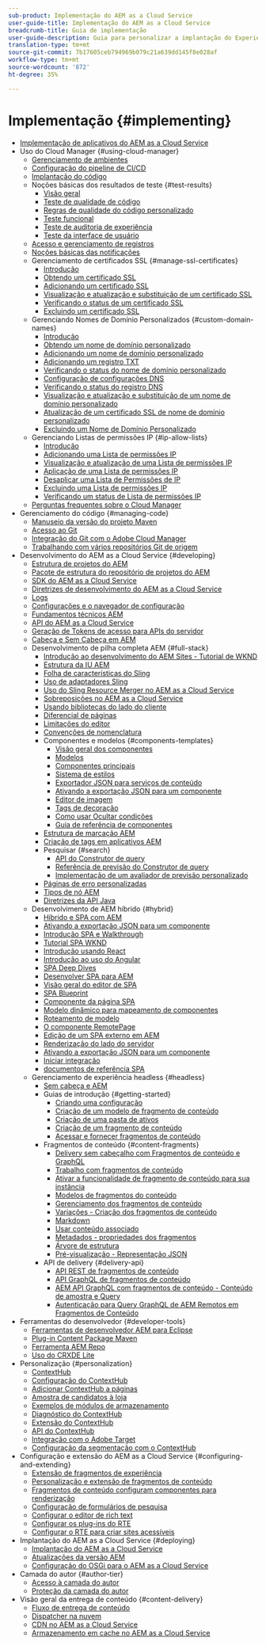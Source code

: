 ```yaml
---
sub-product: Implementação do AEM as a Cloud Service
user-guide-title: Implementação do AEM as a Cloud Service
breadcrumb-title: Guia de implementação
user-guide-description: Guia para personalizar a implantação do Experience Manager as a Cloud Service, incluindo tópicos de implantação e desenvolvimento.
translation-type: tm+mt
source-git-commit: 7b17605ceb794969b079c21a639dd145f8e028af
workflow-type: tm+mt
source-wordcount: '872'
ht-degree: 35%

---
```



# Implementação {#implementing}

+ [Implementação de aplicativos do AEM as a Cloud Service](/help/implementing/home.md)
+ Uso do Cloud Manager {#using-cloud-manager}
   + [Gerenciamento de ambientes](cloud-manager/manage-environments.md)
   + [Configuração do pipeline de CI/CD](cloud-manager/configure-pipeline.md)
   + [Implantação do código](cloud-manager/deploy-code.md)
   + Noções básicas dos resultados de teste {#test-results}
      + [Visão geral](/help/implementing/cloud-manager/overview-test-results.md)
      + [Teste de qualidade de código](/help/implementing/cloud-manager/code-quality-testing.md)
      + [Regras de qualidade do código personalizado](cloud-manager/custom-code-quality-rules.md)
      + [Teste funcional](/help/implementing/cloud-manager/functional-testing.md)
      + [Teste de auditoria de experiência](/help/implementing/cloud-manager/experience-audit-testing.md)
      + [Teste da interface de usuário](/help/implementing/cloud-manager/ui-testing.md)
   + [Acesso e gerenciamento de registros](cloud-manager/manage-logs.md)
   + [Noções básicas das notificações](cloud-manager/notifications.md)
   + Gerenciamento de certificados SSL {#manage-ssl-certificates}
      + [Introdução](/help/implementing/cloud-manager/managing-ssl-certifications/introduction.md)
      + [Obtendo um certificado SSL](/help/implementing/cloud-manager/managing-ssl-certifications/get-ssl-certificate.md)
      + [Adicionando um certificado SSL](/help/implementing/cloud-manager/managing-ssl-certifications/add-ssl-certificate.md)
      + [Visualização e atualização e substituição de um certificado SSL](/help/implementing/cloud-manager/managing-ssl-certifications/view-update-replace-ssl-certificate.md)
      + [Verificando o status de um certificado SSL](/help/implementing/cloud-manager/managing-ssl-certifications/check-status-ssl-certificate.md)
      + [Excluindo um certificado SSL](/help/implementing/cloud-manager/managing-ssl-certifications/delete-ssl-certificate.md)
   + Gerenciando Nomes de Domínio Personalizados {#custom-domain-names}
      + [Introdução](/help/implementing/cloud-manager/custom-domain-names/introduction.md)
      + [Obtendo um nome de domínio personalizado](/help/implementing/cloud-manager/custom-domain-names/get-custom-domain-name.md)
      + [Adicionando um nome de domínio personalizado](/help/implementing/cloud-manager/custom-domain-names/add-custom-domain-name.md)
      + [Adicionando um registro TXT](/help/implementing/cloud-manager/custom-domain-names/add-text-record.md)
      + [Verificando o status do nome de domínio personalizado](/help/implementing/cloud-manager/custom-domain-names/check-domain-name-status.md)
      + [Configuração de configurações DNS](/help/implementing/cloud-manager/custom-domain-names/configure-dns-settings.md)
      + [Verificando o status do registro DNS](/help/implementing/cloud-manager/custom-domain-names/check-dns-record-status.md)
      + [Visualização e atualização e substituição de um nome de domínio personalizado](/help/implementing/cloud-manager/custom-domain-names/view-update-replace-custom-domain-name.md)
      + [Atualização de um certificado SSL de nome de domínio personalizado](/help/implementing/cloud-manager/custom-domain-names/update-cdn-ssl-certificate.md)
      + [Excluindo um Nome de Domínio Personalizado](/help/implementing/cloud-manager/custom-domain-names/delete-custom-domain-name.md)
   + Gerenciando Listas de permissões IP {#ip-allow-lists}
      + [Introdução](/help/implementing/cloud-manager/ip-allow-lists/introduction.md)
      + [Adicionando uma Lista de permissões IP](/help/implementing/cloud-manager/ip-allow-lists/add-ip-allow-lists.md)
      + [Visualização e atualização de uma Lista de permissões IP](/help/implementing/cloud-manager/ip-allow-lists/view-update-ip-allow-list.md)
      + [Aplicação de uma Lista de permissões IP](/help/implementing/cloud-manager/ip-allow-lists/apply-allow-list.md)
      + [Desaplicar uma Lista de Permissões de IP](/help/implementing/cloud-manager/ip-allow-lists/unapply-ip-allow-list.md)
      + [Excluindo uma Lista de permissões IP](/help/implementing/cloud-manager/ip-allow-lists/delete-ip-allow-list.md)
      + [Verificando um status de Lista de permissões IP](/help/implementing/cloud-manager/ip-allow-lists/check-ip-allow-list-status.md)
   + [Perguntas frequentes sobre o Cloud Manager](/help/implementing/cloud-manager/cloud-manager-cs-faqs.md)
+ Gerenciamento do código {#managing-code}
   + [Manuseio da versão do projeto Maven](cloud-manager/project-version-handling.md)
   + [Acesso ao Git](cloud-manager/accessing-git.md)
   + [Integração do Git com o Adobe Cloud Manager](cloud-manager/integrating-with-git.md)
   + [Trabalhando com vários repositórios Git de origem](/help/implementing/cloud-manager/working-with-multiple-source-git-repositories.md)
+ Desenvolvimento do AEM as a Cloud Service {#developing}
   + [Estrutura de projetos do AEM](developing/introduction/aem-project-content-package-structure.md)
   + [Pacote de estrutura do repositório de projetos do AEM](developing/introduction/repository-structure-package.md)
   + [SDK do AEM as a Cloud Service](developing/introduction/aem-as-a-cloud-service-sdk.md)
   + [Diretrizes de desenvolvimento do AEM as a Cloud Service](developing/introduction/development-guidelines.md)
   + [Logs](developing/introduction/logging.md)
   + [Configurações e o navegador de configuração](developing/introduction/configurations.md)
   + [Fundamentos técnicos AEM](/help/implementing/developing/introduction/aem-technologies.md)
   + [API do AEM as a Cloud Service](https://docs.adobe.com/content/help/pt/experience-manager-cloud-service/implementing/developing/ref/javadoc/index.html)
   + [Geração de Tokens de acesso para APIs do servidor](developing/introduction/generating-access-tokens-for-server-side-apis.md)
   + [Cabeça e Sem Cabeça em AEM](developing/headful-headless.md)
   + Desenvolvimento de pilha completa AEM {#full-stack}
      + [Introdução ao desenvolvimento do AEM Sites - Tutorial de WKND](developing/introduction/develop-wknd-tutorial.md)
      + [Estrutura da IU AEM](developing/introduction/ui-structure.md)
      + [Folha de características do Sling](developing/introduction/sling-cheatsheet.md)
      + [Uso de adaptadores Sling](developing/introduction/sling-adapters.md)
      + [Uso do Sling Resource Merger no AEM as a Cloud Service](developing/introduction/sling-resource-merger.md)
      + [Sobreposições no AEM as a Cloud Service](developing/introduction/overlays.md)
      + [Usando bibliotecas do lado do cliente](developing/introduction/clientlibs.md)
      + [Diferencial de páginas](/help/implementing/developing/introduction/page-diff.md)
      + [Limitações do editor](/help/implementing/developing/introduction/editor-limitations.md)
      + [Convenções de nomenclatura](/help/implementing/developing/introduction/naming-conventions.md)
      + Componentes e modelos {#components-templates}
         + [Visão geral dos componentes](developing/components/overview.md)
         + [Modelos](developing/components/templates.md)
         + [Componentes principais](https://docs.adobe.com/content/help/pt-BR/experience-manager-core-components/using/introduction.html)
         + [Sistema de estilos](https://experienceleague.adobe.com/docs/experience-manager-cloud-service/sites/authoring/features/style-system.html)
         + [Exportador JSON para serviços de conteúdo](developing/components/json-exporter.md)
         + [Ativando a exportação JSON para um componente](developing/components/enabling-json-exporter.md)
         + [Editor de imagem ](developing/components/image-editor.md)
         + [Tags de decoração](developing/components/decoration-tag.md)
         + [Como usar Ocultar condições](developing/components/hide-conditions.md)
         + [Guia de referência de componentes](developing/components/reference.md)
      + [Estrutura de marcação AEM](/help/implementing/developing/introduction/tagging-framework.md)
      + [Criação de tags em aplicativos AEM](/help/implementing/developing/introduction/tagging-applications.md)
      + Pesquisar {#search}
         + [API do Construtor de query](/help/implementing/developing/introduction/query-builder-api.md)
         + [Referência de previsão do Construtor de query](/help/implementing/developing/introduction/query-builder-predicates.md)
         + [Implementação de um avaliador de previsão personalizado](/help/implementing/developing/introduction/query-builder-custom-predicate.md)
      + [Páginas de erro personalizadas](/help/implementing/developing/introduction/custom-error-page.md)
      + [Tipos de nó AEM](/help/implementing/developing/introduction/node-types.md)
      + [Diretrizes da API Java](/help/implementing/developing/introduction/java-api-guidelines.md)
   + Desenvolvimento de AEM híbrido {#hybrid}
      + [Híbrido e SPA com AEM](https://www.adobe.com/content/dam/www/us/en/marketing/experience-manager-sites/headless-content-management-system/pdfs/aem-hybrid-architecture-wp-1-18-19.pdf)
      + [Ativando a exportação JSON para um componente](https://experienceleague.adobe.com/docs/experience-manager-cloud-service/implementing/developing/full-stack/components-templates/enabling-json-exporter.html)
      + [Introdução SPA e Walkthrough](developing/hybrid/introduction.md)
      + [Tutorial SPA WKND](developing/hybrid/wknd-tutorial.md)
      + [Introdução usando React](developing/hybrid/getting-started-react.md)
      + [Introdução ao uso do Angular](developing/hybrid/getting-started-angular.md)
      + [SPA Deep Dives](developing/hybrid/deep-dives.md)
      + [Desenvolver SPA para AEM](developing/hybrid/developing.md)
      + [Visão geral do editor de SPA](developing/hybrid/editor-overview.md)
      + [SPA Blueprint](developing/hybrid/blueprint.md)
      + [Componente da página SPA](developing/hybrid/page-component.md)
      + [Modelo dinâmico para mapeamento de componentes](developing/hybrid/model-to-component-mapping.md)
      + [Roteamento de modelo](developing/hybrid/routing.md)
      + [O componente RemotePage](developing/hybrid/remote-page.md)
      + [Edição de um SPA externo em AEM](developing/hybrid/editing-external-spa.md)
      + [Renderização do lado do servidor](developing/hybrid/ssr.md)
      + [Ativando a exportação JSON para um componente](https://experienceleague.adobe.com/docs/experience-manager-cloud-service/implementing/developing/full-stack/components-templates/enabling-json-exporter.html)
      + [Iniciar integração](developing/hybrid/launch-integration.md)
      + [documentos de referência SPA](developing/hybrid/reference-materials.md)
   + Gerenciamento de experiência headless {#headless}
      + [Sem cabeça e AEM](developing/headless/introduction.md)
      + Guias de introdução {#getting-started}
         + [Criando uma configuração](developing/headless/getting-started/create-configuration.md)
         + [Criação de um modelo de fragmento de conteúdo](developing/headless/getting-started/create-content-model.md)
         + [Criação de uma pasta de ativos](developing/headless/getting-started/create-assets-folder.md)
         + [Criação de um fragmento de conteúdo](developing/headless/getting-started/create-content-fragment.md)
         + [Acessar e fornecer fragmentos de conteúdo](developing/headless/getting-started/create-api-request.md)
      + Fragmentos de conteúdo {#content-fragments}
         + [Delivery sem cabeçalho com Fragmentos de conteúdo e GraphQL](https://experienceleague.adobe.com/docs/experience-manager-cloud-service/assets/content-fragments/content-fragments-graphql.html)
         + [Trabalho com fragmentos de conteúdo](https://experienceleague.adobe.com/docs/experience-manager-cloud-service/assets/content-fragments/content-fragments.html)
         + [Ativar a funcionalidade de fragmento de conteúdo para sua instância](https://experienceleague.adobe.com/docs/experience-manager-cloud-service/assets/content-fragments/content-fragments-configuration-browser.html)
         + [Modelos de fragmentos do conteúdo](https://experienceleague.adobe.com/docs/experience-manager-cloud-service/assets/content-fragments/content-fragments-models.html)
         + [Gerenciamento dos fragmentos de conteúdo](https://experienceleague.adobe.com/docs/experience-manager-cloud-service/assets/content-fragments/content-fragments-managing.html)
         + [Variações - Criação dos fragmentos de conteúdo](https://experienceleague.adobe.com/docs/experience-manager-cloud-service/assets/content-fragments/content-fragments-variations.html)
         + [Markdown](https://experienceleague.adobe.com/docs/experience-manager-cloud-service/assets/content-fragments/content-fragments-markdown.html)
         + [Usar conteúdo associado    ](https://experienceleague.adobe.com/docs/experience-manager-cloud-service/assets/content-fragments/content-fragments-assoc-content.html)
         + [Metadados - propriedades dos fragmentos](https://experienceleague.adobe.com/docs/experience-manager-cloud-service/assets/content-fragments/content-fragments-metadata.html)
         + [Árvore de estrutura](https://experienceleague.adobe.com/docs/experience-manager-cloud-service/assets/content-fragments/content-fragments-structure-tree.html)
         + [Pré-visualização - Representação JSON](https://experienceleague.adobe.com/docs/experience-manager-cloud-service/assets/content-fragments/content-fragments-json-preview.html)
      + API de delivery {#delivery-api}
         + [API REST de fragmentos de conteúdo](https://experienceleague.adobe.com/docs/experience-manager-cloud-service/assets/admin/assets-api-content-fragments.html)
         + [API GraphQL de fragmentos de conteúdo](https://experienceleague.adobe.com/docs/experience-manager-cloud-service/assets/admin/graphql-api-content-fragments.html)
         + [AEM API GraphQL com fragmentos de conteúdo - Conteúdo de amostra e Query](https://experienceleague.adobe.com/docs/experience-manager-cloud-service/assets/admin/content-fragments-graphql-samples.html)
         + [Autenticação para Query GraphQL de AEM Remotos em Fragmentos de Conteúdo](https://experienceleague.adobe.com/docs/experience-manager-cloud-service/assets/admin/graphql-authentication-content-fragments.html)
+ Ferramentas do desenvolvedor {#developer-tools}
   + [Ferramentas de desenvolvedor AEM para Eclipse](/help/implementing/developing/tools/eclipse.md)
   + [Plug-in Content Package Maven](/help/implementing/developing/tools/maven-plugin.md)
   + [Ferramenta AEM Repo](/help/implementing/developing/tools/repo-tool.md)
   + [Uso do CRXDE Lite](/help/implementing/developing/tools/crxde.md)
+ Personalização {#personalization}
   + [ContextHub](developing/personalization/contexthub.md)
   + [Configuração do ContextHub](developing/personalization/configuring-contexthub.md)
   + [Adicionar ContextHub a páginas](developing/personalization/adding-contexthub.md)
   + [Amostra de candidatos à loja](developing/personalization/sample-stores.md)
   + [Exemplos de módulos de armazenamento](developing/personalization/sample-modules.md)
   + [Diagnóstico do ContextHub](developing/personalization/contexthub-diagnostics.md)
   + [Extensão do ContextHub](developing/personalization/extending-contexthub.md)
   + [API do ContextHub](developing/personalization/contexthub-api.md)
   + [Integração com o Adobe Target](/help/sites-cloud/integrating/adobe-target.md)
   + [Configuração da segmentação com o ContextHub](https://experienceleague.adobe.com/docs/experience-manager-cloud-service/sites/authoring/personalization/contexthub-segmentation.html)
+ Configuração e extensão do AEM as a Cloud Service {#configuring-and-extending}
   + [Extensão de fragmentos de experiência](developing/extending/experience-fragments.md)
   + [Personalização e extensão de fragmentos de conteúdo](developing/extending/content-fragments-customizing.md)
   + [Fragmentos de conteúdo configuram componentes para renderização](developing/extending/content-fragments-configuring-components-rendering.md)
   + [Configuração de formulários de pesquisa](developing/extending/search-forms.md)
   + [Configurar o editor de rich text](/help/implementing/developing/extending/rich-text-editor.md)
   + [Configurar os plug-ins do RTE](/help/implementing/developing/extending/configure-rich-text-editor-plug-ins.md)
   + [Configurar o RTE para criar sites acessíveis](/help/implementing/developing/extending/rte-accessible-content.md)
+ Implantação do AEM as a Cloud Service {#deploying}
   + [Implantação do AEM as a Cloud Service](deploying/overview.md)
   + [Atualizações da versão AEM](deploying/aem-version-updates.md)
   + [Configuração do OSGi para o AEM as a Cloud Service](deploying/configuring-osgi.md)
+ Camada do autor {#author-tier}
   + [Acesso à camada do autor](/help/implementing/author-tier/accessing-the-author-tier.md)
   + [Proteção da camada do autor](/help/implementing/author-tier/securing-the-author-tier.md)
+ Visão geral da entrega de conteúdo {#content-delivery}
   + [Fluxo de entrega de conteúdo](dispatcher/overview.md)
   + [Dispatcher na nuvem](dispatcher/disp-overview.md)
   + [CDN no AEM as a Cloud Service](dispatcher/cdn.md)
   + [Armazenamento em cache no AEM as a Cloud Service](dispatcher/caching.md)